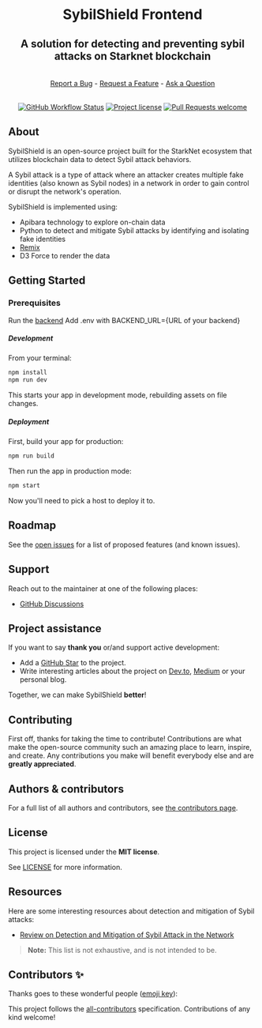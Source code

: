 <div align="center">
  <h1 align="center">SybilShield Frontend</h1>
  <h2 align="center">A solution for detecting and preventing sybil attacks on Starknet blockchain</h2>
  <br />
  <a href="https://github.com/carbonable-labs/sybil-shield-front/issues/new?assignees=&labels=bug&template=01_BUG_REPORT.md&title=bug%3A+">Report a Bug</a>
  -
  <a href="https://github.com/carbonable-labs/sybil-shield-front/issues/new?assignees=&labels=enhancement&template=02_FEATURE_REQUEST.md&title=feat%3A+">Request a Feature</a>
  -
  <a href="https://github.com/carbonable-labs/sybil-shield-front/discussions">Ask a Question</a>
</div>

<div align="center">
<br />

[![GitHub Workflow Status](https://github.com/carbonable-labs/sybil-shield-front/actions/workflows/test.yml/badge.svg)](https://github.com/carbonable-labs/sybil-shield-front/actions/workflows/test.yml)
[![Project license](https://img.shields.io/github/license/keep-starknet-strange/garaga.svg?style=flat-square)](LICENSE)
[![Pull Requests welcome](https://img.shields.io/badge/PRs-welcome-ff69b4.svg?style=flat-square)](https://github.com/carbonable-labs/sybil-shield-front/issues?q=is%3Aissue+is%3Aopen+label%3A%22help+wanted%22)

</div>

## About

SybilShield is an open-source project built for the StarkNet ecosystem that utilizes blockchain data to detect Sybil attack behaviors.

A Sybil attack is a type of attack where an attacker creates multiple fake identities (also known as Sybil nodes) in a network in order to gain control or disrupt the network's operation.

SybilShield is implemented using:
- Apibara technology to explore on-chain data
- Python to detect and mitigate Sybil attacks by identifying and isolating fake identities
- [Remix](https://remix.run/docs)
- D3 Force to render the data

## Getting Started

### Prerequisites

Run the [backend](https://github.com/carbonable-labs/sybil-shield)
Add .env with BACKEND_URL={URL of your backend}

##### Development

From your terminal:

```sh
npm install
npm run dev
```

This starts your app in development mode, rebuilding assets on file changes.

##### Deployment

First, build your app for production:

```sh
npm run build
```

Then run the app in production mode:

```sh
npm start
```

Now you'll need to pick a host to deploy it to.


## Roadmap

See the [open issues](https://github.com/carbonable-labs/sybil-shield-front/issues) for
a list of proposed features (and known issues).


## Support

Reach out to the maintainer at one of the following places:

- [GitHub Discussions](https://github.com/carbonable-labs/sybil-shield-front/discussions)


## Project assistance

If you want to say **thank you** or/and support active development:

- Add a [GitHub Star](https://github.com/carbonable-labs/sybil-shield-front) to the
  project.
- Write interesting articles about the project on [Dev.to](https://dev.to/),
  [Medium](https://medium.com/) or your personal blog.

Together, we can make SybilShield **better**!

## Contributing

First off, thanks for taking the time to contribute! Contributions are what make
the open-source community such an amazing place to learn, inspire, and create.
Any contributions you make will benefit everybody else and are **greatly
appreciated**.


## Authors & contributors

For a full list of all authors and contributors, see
[the contributors page](https://github.com/carbonable-labs/sybil-shield-front/graphs/contributors).


## License

This project is licensed under the **MIT license**.

See [LICENSE](LICENSE) for more information.

## Resources

Here are some interesting resources about detection and mitigation of Sybil attacks:

- [Review on Detection and Mitigation of Sybil Attack in the Network](https://www.sciencedirect.com/science/article/pii/S187705091600082X)

> **Note:** This list is not exhaustive, and is not intended to be.


## Contributors ✨

Thanks goes to these wonderful people ([emoji key](https://allcontributors.org/docs/en/emoji-key)):

<!-- ALL-CONTRIBUTORS-LIST:START - Do not remove or modify this section -->
<!-- prettier-ignore-start -->
<!-- markdownlint-disable -->


<!-- markdownlint-restore -->
<!-- prettier-ignore-end -->

<!-- ALL-CONTRIBUTORS-LIST:END -->

This project follows the [all-contributors](https://github.com/all-contributors/all-contributors) specification. Contributions of any kind welcome!
